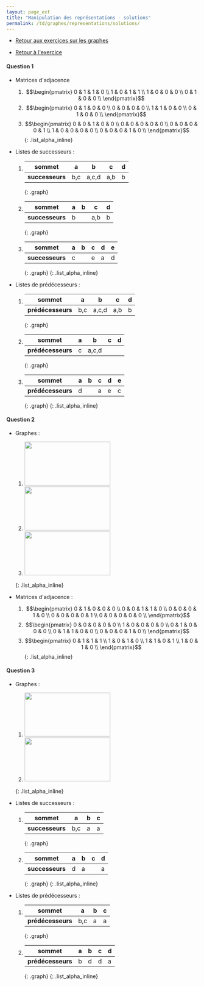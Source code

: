 ```yaml
---
layout: page_ext
title: "Manipulation des représentations - solutions"
permalink: /td/graphes/representations/solutions/
---
```


- [Retour aux exercices sur les graphes](../../)

- [Retour à l'exercice](../)

#### Question 1

- Matrices d'adjacence
   1. $$\begin{pmatrix}
       0 & 1 & 1 & 0 \\
       1 & 0 & 1 & 1 \\
       1 & 0 & 0 & 0 \\
       0 & 1 & 0 & 0 \\
      \end{pmatrix}$$
   2. $$\begin{pmatrix}
       0 & 1 & 0 & 0 \\
       0 & 0 & 0 & 0 \\
       1 & 1 & 0 & 0 \\
       0 & 1 & 0 & 0 \\
      \end{pmatrix}$$
   3. $$\begin{pmatrix}
       0 & 0 & 1 & 0 & 0 \\
       0 & 0 & 0 & 0 & 0 \\
       0 & 0 & 0 & 0 & 1 \\
       1 & 0 & 0 & 0 & 0 \\
       0 & 0 & 0 & 1 & 0 \\
      \end{pmatrix}$$
   {: .list_alpha_inline}

- Listes de successeurs :
  1. | **sommet**      | a   | b     | c   | d |
     |-----------------|-----|-------|-----|---|
     | **successeurs** | b,c | a,c,d | a,b | b |
     {: .graph}
  2. | **sommet**      | a | b | c   | d |
     |-----------------|---|---|-----|---|
     | **successeurs** | b |   | a,b | b |
     {: .graph}
  3. | **sommet**      | a | b | c | d | e |
     |-----------------|---|---|---|---|---|
     | **successeurs** | c |   | e | a | d |
     {: .graph}
  {: .list_alpha_inline}

- Listes de prédécesseurs :
  1. | **sommet**        | a   | b     | c   | d |
     |-------------------|-----|-------|-----|---|
     | **prédécesseurs** | b,c | a,c,d | a,b | b |
     {: .graph}
  2. | **sommet**        | a | b     | c | d |
     |-------------------|---|-------|---|---|
     | **prédécesseurs** | c | a,c,d |   |   |
     {: .graph}
  3. | **sommet**        | a | b | c | d | e |
     |-------------------|---|---|---|---|---|
     | **prédécesseurs** | d |   | a | e | c |
     {: .graph}
  {: .list_alpha_inline}


#### Question 2

- Graphes :
   1. <img src="../../images/graphe4.svg" width="225px" height="115px"/>
   2. <img src="../../images/graphe5.svg" width="225px" height="115px"/>
   3. <img src="../../images/graphe6.svg" width="225px" height="115px"/>
   {: .list_alpha_inline}

- Matrices d'adjacence :
   1. $$\begin{pmatrix}
       0 & 1 & 0 & 0 & 0 \\
       0 & 0 & 1 & 1 & 0 \\
       0 & 0 & 0 & 1 & 0 \\
       0 & 0 & 0 & 0 & 1 \\
       0 & 0 & 0 & 0 & 0 \\
      \end{pmatrix}$$
   2. $$\begin{pmatrix}
       0 & 0 & 0 & 0 & 0 \\
       1 & 0 & 0 & 0 & 0 \\
       0 & 1 & 0 & 0 & 0 \\
       0 & 1 & 1 & 0 & 0 \\
       0 & 0 & 0 & 1 & 0 \\
      \end{pmatrix}$$
   3. $$\begin{pmatrix}
       0 & 1 & 1 & 1 \\
       1 & 0 & 1 & 0 \\
       1 & 1 & 0 & 1 \\
       1 & 0 & 1 & 0 \\
      \end{pmatrix}$$
   {: .list_alpha_inline}


#### Question 3

- Graphes :
   1. <img src="../../images/graphe7.svg" width="225px" height="115px"/>
   2. <img src="../../images/graphe8.svg" width="225px" height="115px"/>
   {: .list_alpha_inline}

- Listes de successeurs :
  1. | **sommet**      | a   | b | c |
     |-----------------|-----|---|---|
     | **successeurs** | b,c | a | a |
     {: .graph}
  2. | **sommet**      | a | b | c | d |
     |-----------------|---|---|---|---|
     | **successeurs** | d | a |   | a |
     {: .graph}
  {: .list_alpha_inline}

- Listes de prédécesseurs :
  1. | **sommet**        | a   | b | c |
     |-------------------|-----|---|---|
     | **prédécesseurs** | b,c | a | a |
     {: .graph}
  2. | **sommet**        | a | b | c | d |
     |-------------------|---|---|---|---|
     | **prédécesseurs** | b | d | d | a |
     {: .graph}
  {: .list_alpha_inline}